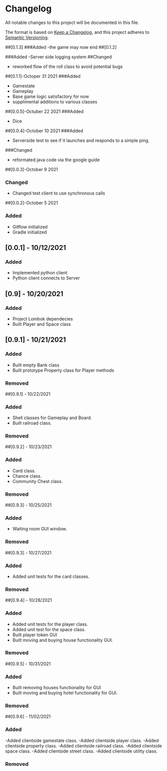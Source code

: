 # Changelog
All notable changes to this project will be documented in this file.

The format is based on [Keep a Changelog](https://keepachangelog.com/en/1.0.0/),
and this project adheres to [Semantic Versioning](https://semver.org/spec/v2.0.0.html).

##[0.1.3]
###Added
-the game may now end
##[0.1.2]

###Added
-Server side logging system
##Changed
- reworked flow of the roll class to avoid potential bugs

##[0.1.1]-Octoper 31 2021
###Added 
- Gamestate
- Gameplay
- Base game logic satisfactory for now
- supplimental additions to various classes


##[0.0.5]-Octuber 22 2021
###Added
- Dice

##[0.0.4]-October 10 2021
###Added
- Serverside test to see if it launches and responds to a simple ping.

###Changed
- reformated java code via the google guide

##[0.0.3]-October 9 2021

### Changed
- Changed test client to use synchronous calls

##[0.0.2]-October 5 2021
### Added 
- Gitflow initialized
- Gradle initialized

## [0.0.1] - 10/12/2021
### Added
- Implemented python client
- Python client connects to Server 

## [0.9] - 10/20/2021
### Added
 - Project Lombok dependecies 
 - Built Player and Space class
## [0.9.1] - 10/21/2021
### Added
 - Built empty Bank class
 - Built prototype Property class for Player methods

### Removed

##[0.9.1] - 10/22/2021
### Added
- Shell classes for Gameplay and Board.
- Built railroad class. 

### Removed

##[0.9.2] - 10/23/2021
### Added
- Card class.
- Chance class.
- Community Chest class.

### Removed

##[0.9.3] - 10/25/2021
### Added
- Waiting room GUI window. 

### Removed

##[0.9.3] - 10/27/2021
### Added
- Added unit tests for the card classes.

### Removed

##[0.9.4] - 10/28/2021
### Added
- Added unit tests for the player class.
- Added unit test for the space class.
- Built player token GUI 
- Built moving and buying house functionality GUI.

### Removed
##[0.9.5] - 10/31/2021
### Added
- Built removing houses functionality for GUI 
- Built moving and buying hotel functionality for GUI.

### Removed

##[0.9.6] - 11/02/2021
### Added
-Added clientside gamestate class.
-Added clientside player class.
-Added clientside property class.
-Added clientside railroad class.
-Added clientside space class.
-Added clientside street class.
-Added clientside utility class.

### Removed
